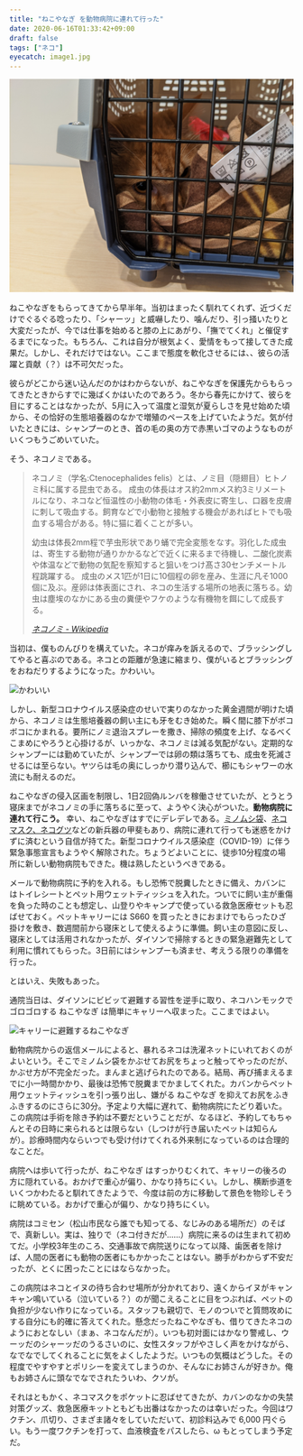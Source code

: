 ```yaml
---
title: "ねこやなぎ を動物病院に連れて行った"
date: 2020-06-16T01:33:42+09:00
draft: false
tags: ["ネコ"]
eyecatch: image1.jpg
---
```

![動物病院にドナドナされるねこやなぎ](image1.jpg)

ねこやなぎをもらってきてから早半年。当初はまったく馴れてくれず、近づくだけでぐるぐる唸ったり、「シャーッ」と威嚇したり、噛んだり、引っ掻いたりと大変だったが、今では仕事を始めると膝の上にあがり、「撫でてくれ」と催促するまでになった。もちろん、これは自分が根気よく、愛情をもって接してきた成果だ。しかし、それだけではない。ここまで態度を軟化させるには、、彼らの活躍と貢献（？）は不可欠だった。

彼らがどこから迷い込んだのかはわからないが、ねこやなぎを保護先からもらってきたときからすでに幾ばくかはいたのであろう。冬から春先にかけて、彼らを目にすることはなかったが、5月に入って温度と湿気が夏らしさを見せ始めた頃から、その恰好の生態培養器のなかで増殖のペースを上げていたようだ。気が付いたときには、シャンプーのとき、首の毛の奥の方で赤黒いゴマのようなものがいくつもうごめいていた。

そう、ネコノミである。

>	ネコノミ（学名:Ctenocephalides felis）とは、ノミ目（隠翅目）ヒトノミ科に属する昆虫である。 成虫の体長はオス約2mmメス約3ミリメートルになり、ネコなど恒温性の小動物の体毛・外表皮に寄生し、口器を皮膚に刺して吸血する。飼育などで小動物と接触する機会があればヒトでも吸血する場合がある。特に猫に着くことが多い。  
>	
>	幼虫は体長2mm程で芋虫形状であり蛹で完全変態をなす。羽化した成虫は、寄生する動物が通りかかるなどで近くに来るまで待機し、二酸化炭素や体温などで動物の気配を察知すると狙いをつけ髙さ30センチメートル程跳躍する。 成虫のメス1匹が1日に10個程の卵を産み、生涯に凡そ1000個に及ぶ。産卵は体表面にされ、ネコの生活する場所の地表に落ちる。幼虫は塵埃のなかにある虫の糞便やフケのような有機物を餌にして成長する。  
>	
>	<footer><cite><a href='https://ja.wikipedia.org/wiki/%E3%83%8D%E3%82%B3%E3%83%8E%E3%83%9F'>ネコノミ - Wikipedia</a></cite></footer>

当初は、僕ものんびりを構えていた。ネコが痒みを訴えるので、ブラッシングしてやると喜ぶのである。ネコとの距離が急速に縮まり、僕がいるとブラッシングをおねだりするようになった。かわいい。

![かわいい](image3.jpg)

しかし、新型コロナウイルス感染症のせいで実りのなかった黄金週間が明けた頃から、ネコノミは生態培養器の飼い主にも牙をむき始めた。瞬く間に膝下がボコボコにかまれる。要所にノミ退治スプレーを撒き、掃除の頻度を上げ、なるべくこまめにやろうと心掛けるが、いっかな、ネコノミは減る気配がない。定期的なシャンプーには勤めていたが、シャンプーでは卵の類は落ちても、成虫を死滅させるには至らない。ヤツらは毛の奥にしっかり潜り込んで、櫛にもシャワーの水流にも耐えるのだ。

ねこやなぎの侵入区画を制限し、1日2回偽ルンバを稼働させていたが、とうとう寝床までがネコノミの手に落ちるに至って、ようやく決心がついた。**動物病院に連れて行こう。** 幸い、ねこやなぎはすでにデレデレである。[ミノムシ袋](https://blog.daruyanagi.jp/entry/2020/05/19/1724/)、[ネコマスク、ネコグツ](https://blog.daruyanagi.jp/entry/2020/06/03/1937/)などの新兵器の甲斐もあり、病院に連れて行っても迷惑をかけずに済むという自信が持てた。新型コロナウイルス感染症（COVID-19）に伴う緊急事態宣言もようやく解除された。ちょうどよいことに、徒歩10分程度の場所に新しい動物病院もできた。機は熟したというべきである。

メールで動物病院に予約を入れる。もし恐怖で脱糞したときに備え、カバンにはトイレシートとペット用ウェットティッシュを入れた。ついでに飼い主が重傷を負った時のことも想定し、山登りやキャンプで使っている救急医療セットも忍ばせておく。ペットキャリーには S660 を買ったときにおまけでもらったひざ掛けを敷き、数週間前から寝床として使えるように準備。飼い主の意図に反し、寝床としては活用されなかったが、ダイソンで掃除するときの緊急避難先として利用に慣れてもらった。3日前にはシャンプーも済ませ、考えうる限りの準備を行った。

とはいえ、失敗もあった。

通院当日は、ダイソンにビビッて避難する習性を逆手に取り、ネコハンモックでゴロゴロする ねこやなぎ は簡単にキャリーへ収まった。ここまではよい。

![キャリーに避難するねこやなぎ](image2.jpg)

動物病院からの返信メールによると、暴れるネコは洗濯ネットにいれておくのがよいという。そこでミノムシ袋をかぶせてお尻をちょっと触ってやったのだが、かぶせ方が不完全だった。まんまと逃げられたのである。結局、再び捕まえるまでに小一時間かかり、最後は恐怖で脱糞までかましてくれた。カバンからペット用ウェットティッシュを引っ張り出し、嫌がる ねこやなぎ を抑えてお尻をふきふきするのにさらに30分。予定より大幅に遅れて、動物病院にたどり着いた。この病院は手術を除き予約は不要だということだが、なるほど、予約してもちゃんとその日時に来られるとは限らない（しつけが行き届いたペットは知らんが）。診療時間内ならいつでも受け付けてくれる外来制になっているのは合理的なことだ。

病院へは歩いて行ったが、ねこやなぎ はすっかりむくれて、キャリーの後ろの方に隠れている。おかげで重心が偏り、かなり持ちにくい。しかし、横断歩道をいくつかわたると馴れてきたようで、今度は前の方に移動して景色を物珍しそうに眺めている。おかげで重心が偏り、かなり持ちにくい。

病院はコミセン（松山市民なら誰でも知ってる、なじみのある場所だ）のそばで、真新しい。実は、独りで（ネコ付きだが……）病院に来るのは生まれて初めてだ。小学校3年生のころ、交通事故で病院送りになって以降、歯医者を除けば、人間の医者にも動物の医者にもかかったことはない。勝手がわからず不安だったが、とくに困ったことにはならなかった。

この病院はネコとイヌの待ち合わせ場所が分かれており、遠くからイヌがキャンキャン鳴いている（泣いている？）のが聞こえることに目をつぶれば、ペットの負担が少ない作りになっている。スタッフも親切で、モノのついでと質問攻めにする自分にも的確に答えてくれた。懸念だったねこやなぎも、借りてきたネコのようにおとなしい（まぁ、ネコなんだが）。いつも初対面にはかなり警戒し、ウーッだのシャーッだのうるさいのに、女性スタッフがやさしく声をかけながら、なでなでしてくれることに気をよくしたようだ。いつもの気概はどうした。その程度でやすやすとポリシーを変えてしまうのか、そんなにお姉さんが好きか。俺もお姉さんに頭なでなでされたういわ、クソが。

それはともかく、ネコマスクをポケットに忍ばせてきたが、カバンのなかの失禁対策グッズ、救急医療キットともども出番はなかったのは幸いだった。今回はワクチン、爪切り、さまざま諸々をしていただいて、初診料込みで 6,000 円ぐらい。もう一度ワクチンを打って、血液検査をパスしたら、ω もとってしまう予定だ。